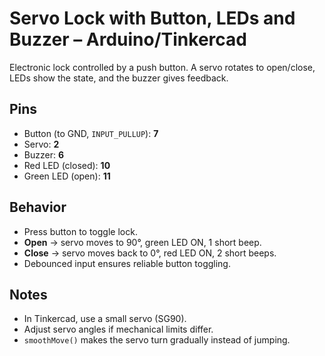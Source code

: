 # Servo Lock with Button, LEDs and Buzzer – Arduino/Tinkercad

Electronic lock controlled by a push button. A servo rotates to open/close, LEDs show the state, and the buzzer gives feedback.

## Pins
- Button (to GND, `INPUT_PULLUP`): **7**
- Servo: **2**
- Buzzer: **6**
- Red LED (closed): **10**
- Green LED (open): **11**

## Behavior
- Press button to toggle lock.
- **Open** → servo moves to 90°, green LED ON, 1 short beep.
- **Close** → servo moves back to 0°, red LED ON, 2 short beeps.
- Debounced input ensures reliable button toggling.

## Notes
- In Tinkercad, use a small servo (SG90).
- Adjust servo angles if mechanical limits differ.
- `smoothMove()` makes the servo turn gradually instead of jumping.
